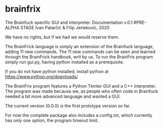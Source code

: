# brainfrix
The Brainfuck specific GUI and interpreter. 
Documentation v.0.1
#PRE-ALPHA STAGE
Ivan Patarčić & Filip Jerleković, 2020

We have no rights, but if we had we would reserve them.

The BrainFrick language is simply an extension of the Brainfuck language, adding 11 new commands.
The 11 new commands can be seen and learned through the BrainFrick handbook, writ by us. 
To run the BrainFrix program simply run gui.py, having python installed as a prerequisite. 

If you do not have python installed, install python at
https://www.python.org/downloads/

The BrainFrix program features a Python Tkinter GUI and a C++ interpreter. The program was made
because we, as people who often code in Brainfuck needed a bit more advanced language and wanted a GUI.

The current version (0.0.0) is the first prototype version so far. 
  
For now the complete package also includes a config.txt, which currently has only one option, the program
timeout limit.

